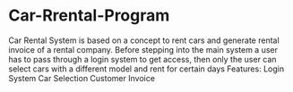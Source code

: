 # Car-Rrental-Program
Car Rental System is based on a
concept to rent cars and generate
rental invoice of a rental company.
Before stepping into the main system
a user has to pass through a login
system to get access, then only the
user can select cars with a different
model and rent for certain days
Features:
Login System
Car Selection
Customer Invoice
